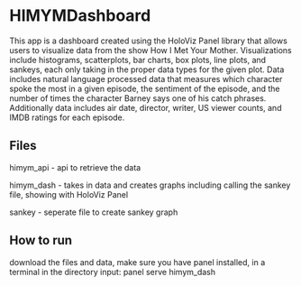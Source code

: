 # HIMYMDashboard
This app is a dashboard created using the HoloViz Panel library that allows users to visualize data from the show How I Met Your Mother. Visualizations include histograms, scatterplots, bar charts, box plots, line plots, and sankeys, each only taking in the proper data types for the given plot. Data includes natural language processed data that measures which character spoke the most in a given episode, the sentiment of the episode, and the number of times the character Barney says one of his catch phrases. Additionally data includes air date, director, writer, US viewer counts, and IMDB ratings for each episode. 


## Files
himym_api -  api to retrieve the data

himym_dash - takes in data and creates graphs including calling the sankey file, showing with HoloViz Panel

sankey - seperate file to create sankey graph

## How to run
download the files and data, make sure you have panel installed, in a terminal in the directory input: panel serve himym_dash

